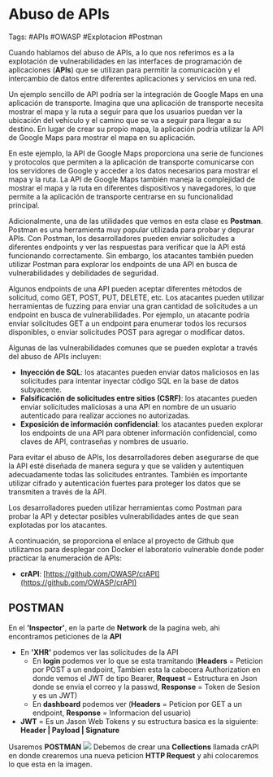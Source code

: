 # Abuso de APIs

Tags: #APIs #OWASP #Explotacion #Postman 

Cuando hablamos del abuso de APIs, a lo que nos referimos es a la explotación de vulnerabilidades en las interfaces de programación de aplicaciones (**APIs**) que se utilizan para permitir la comunicación y el intercambio de datos entre diferentes aplicaciones y servicios en una red.

Un ejemplo sencillo de API podría ser la integración de Google Maps en una aplicación de transporte. Imagina que una aplicación de transporte necesita mostrar el mapa y la ruta a seguir para que los usuarios puedan ver la ubicación del vehículo y el camino que se va a seguir para llegar a su destino. En lugar de crear su propio mapa, la aplicación podría utilizar la API de Google Maps para mostrar el mapa en su aplicación.

En este ejemplo, la API de Google Maps proporciona una serie de funciones y protocolos que permiten a la aplicación de transporte comunicarse con los servidores de Google y acceder a los datos necesarios para mostrar el mapa y la ruta. La API de Google Maps también maneja la complejidad de mostrar el mapa y la ruta en diferentes dispositivos y navegadores, lo que permite a la aplicación de transporte centrarse en su funcionalidad principal.

Adicionalmente, una de las utilidades que vemos en esta clase es **Postman**. Postman es una herramienta muy popular utilizada para probar y depurar APIs. Con Postman, los desarrolladores pueden enviar solicitudes a diferentes endpoints y ver las respuestas para verificar que la API está funcionando correctamente. Sin embargo, los atacantes también pueden utilizar Postman para explorar los endpoints de una API en busca de vulnerabilidades y debilidades de seguridad.

Algunos endpoints de una API pueden aceptar diferentes métodos de solicitud, como GET, POST, PUT, DELETE, etc. Los atacantes pueden utilizar herramientas de fuzzing para enviar una gran cantidad de solicitudes a un endpoint en busca de vulnerabilidades. Por ejemplo, un atacante podría enviar solicitudes GET a un endpoint para enumerar todos los recursos disponibles, o enviar solicitudes POST para agregar o modificar datos.

Algunas de las vulnerabilidades comunes que se pueden explotar a través del abuso de APIs incluyen:

-   **Inyección de SQL**: los atacantes pueden enviar datos maliciosos en las solicitudes para intentar inyectar código SQL en la base de datos subyacente.
-   **Falsificación de solicitudes entre sitios (CSRF)**: los atacantes pueden enviar solicitudes maliciosas a una API en nombre de un usuario autenticado para realizar acciones no autorizadas.
-   **Exposición de información confidencial**: los atacantes pueden explorar los endpoints de una API para obtener información confidencial, como claves de API, contraseñas y nombres de usuario.

Para evitar el abuso de APIs, los desarrolladores deben asegurarse de que la API esté diseñada de manera segura y que se validen y autentiquen adecuadamente todas las solicitudes entrantes. También es importante utilizar cifrado y autenticación fuertes para proteger los datos que se transmiten a través de la API.

Los desarrolladores pueden utilizar herramientas como Postman para probar la API y detectar posibles vulnerabilidades antes de que sean explotadas por los atacantes.

A continuación, se proporciona el enlace al proyecto de Github que utilizamos para desplegar con Docker el laboratorio vulnerable donde poder practicar la enumeración de APIs:

-   **crAPI**: [https://github.com/OWASP/crAPI](https://github.com/OWASP/crAPI)


## POSTMAN 

En el **'Inspector'**, en la parte de **Network** de la pagina web,  ahi encontramos peticiones de la **API**
* En **'XHR'** podemos ver las solicitudes de la API
	* En **login** podemos ver lo que se esta tramitando (**Headers** = Peticion por POST a un endpoint, Tambien esta la cabecera Authorization en donde vemos el JWT de tipo Bearer, **Request** = Estructura en Json donde se envia el correo y la passwd, **Response** = Token de Sesion y es un JWT)
	* En **dashboard** podemos ver (**Headers** = Peticion por GET a un endpoint, **Response** = Informacion del usuario)
* **JWT** = Es un Jason Web Tokens y su estructura basica es la siguiente: **Header | Payload | Signature**   

Usaremos **POSTMAN** 
![](Pasted%20image%2020230506141928.png)
Debemos de crear una **Collections** llamada crAPI en donde crearemos una nueva peticion **HTTP Request** y ahi colocaremos lo que esta en la imagen.

```bash

```